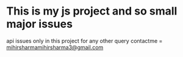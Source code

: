 # This is my js project and so small major issues
api issues only in this project
for any other query contactme = mihirsharmamihirsharma3@gmail.com 